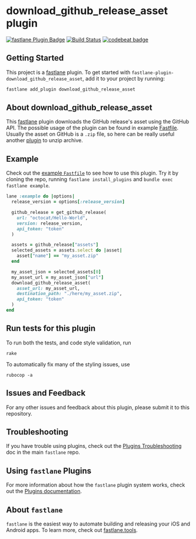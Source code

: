 # download_github_release_asset plugin

[![fastlane Plugin Badge](https://rawcdn.githack.com/fastlane/fastlane/master/fastlane/assets/plugin-badge.svg)](https://rubygems.org/gems/fastlane-plugin-download_github_release_asset)
[![Build Status](https://travis-ci.org/Antondomashnev/fastlane-plugin-download_github_release_asset.svg?branch=master)](https://travis-ci.org/Antondomashnev/fastlane-plugin-download_github_release_asset)
[![codebeat badge](https://codebeat.co/badges/553a0e08-15f7-49bf-bdc6-15c93afd8371)](https://codebeat.co/projects/github-com-antondomashnev-fastlane-plugin-download_github_release_asset)

## Getting Started

This project is a [fastlane](https://github.com/fastlane/fastlane) plugin. To get started with `fastlane-plugin-download_github_release_asset`, add it to your project by running:

```bash
fastlane add_plugin download_github_release_asset
```

## About download_github_release_asset

This [fastlane](https://github.com/fastlane/fastlane) plugin downloads the GitHub release's asset using the GitHub API. The possible usage of the plugin can be found in example [Fastfile](https://github.com/Antondomashnev/fastlane-plugin-download_github_release_asset/blob/master/fastlane/Fastfile).  
Usually the asset on GitHub is a `.zip` file, so here can be really useful another [plugin](https://github.com/maxoly/fastlane-plugin-unzip) to unzip archive.

## Example

Check out the [example `Fastfile`](fastlane/Fastfile) to see how to use this plugin. Try it by cloning the repo, running `fastlane install_plugins` and `bundle exec fastlane example`.

```ruby
lane :example do |options|
  release_version = options[:release_version]

  github_release = get_github_release(
    url: "octocat/Hello-World",
    version: release_version,
    api_token: "token"
  )

  assets = github_release["assets"]
  selected_assets = assets.select do |asset|
    asset["name"] == "my_asset.zip"
  end

  my_asset_json = selected_assets[0]
  my_asset_url = my_asset_json["url"]
  download_github_release_asset(
    asset_url: my_asset_url,
    destination_path: "./here/my_asset.zip",
    api_token: "token"
  )
end
```

## Run tests for this plugin

To run both the tests, and code style validation, run

```
rake
```

To automatically fix many of the styling issues, use
```
rubocop -a
```

## Issues and Feedback

For any other issues and feedback about this plugin, please submit it to this repository.

## Troubleshooting

If you have trouble using plugins, check out the [Plugins Troubleshooting](https://github.com/fastlane/fastlane/blob/master/fastlane/docs/PluginsTroubleshooting.md) doc in the main `fastlane` repo.

## Using `fastlane` Plugins

For more information about how the `fastlane` plugin system works, check out the [Plugins documentation](https://github.com/fastlane/fastlane/blob/master/fastlane/docs/Plugins.md).

## About `fastlane`

`fastlane` is the easiest way to automate building and releasing your iOS and Android apps. To learn more, check out [fastlane.tools](https://fastlane.tools).
